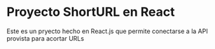 # Proyecto ShortURL en React

Este es un pryecto hecho en React.js que permite conectarse a la API provista para acortar URLs